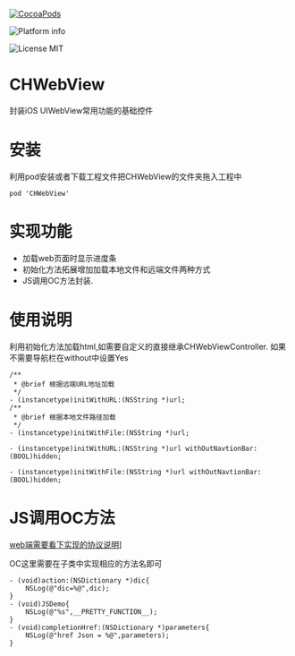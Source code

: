 [![CocoaPods](https://cocoapod-badges.herokuapp.com/v/CHWebView/badge.svg)](http://www.cocoapods.org/?q=CHWebView)

![Platform info](http://img.shields.io/cocoapods/p/CHWebView.svg?style=flat)

![License MIT](https://go-shields.herokuapp.com/license-MIT-blue.png)

# CHWebView
封装iOS UIWebView常用功能的基础控件



# 安装
利用pod安装或者下载工程文件把CHWebView的文件夹拖入工程中
``` object-c
pod 'CHWebView'

```
# 实现功能
* 加载web页面时显示进度条
* 初始化方法拓展增加加载本地文件和远端文件两种方式
* JS调用OC方法封装.

# 使用说明
利用初始化方法加载html,如需要自定义的直接继承CHWebViewController.
如果不需要导航栏在without中设置Yes
``` object-c
/**
 * @brief 根据远端URL地址加载
 */
- (instancetype)initWithURL:(NSString *)url;
/**
 * @brief 根据本地文件路径加载
 */
- (instancetype)initWithFile:(NSString *)url;

- (instancetype)initWithURL:(NSString *)url withOutNavtionBar:(BOOL)hidden;

- (instancetype)initWithFile:(NSString *)url withOutNavtionBar:(BOOL)hidden;

```
# JS调用OC方法
[web端需要看下实现的协议说明](https://github.com/chausson/CHNetworking#CHNetworking设计架构图)]

OC这里需要在子类中实现相应的方法名即可
``` object-c
- (void)action:(NSDictionary *)dic{
    NSLog(@"dic=%@",dic);
}
- (void)JSDemo{
    NSLog(@"%s",__PRETTY_FUNCTION__);
}
- (void)completionHref:(NSDictionary *)parameters{
    NSLog(@"href Json = %@",parameters);
}
```

